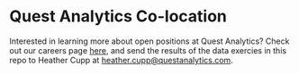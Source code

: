 # Quest Analytics Co-location

Interested in learning more about open positions at Quest Analytics? Check out our careers page [here](http://betterdoctor.com/careers/), and send the results of the data exercies in this repo to Heather Cupp at heather.cupp@questanalytics.com.